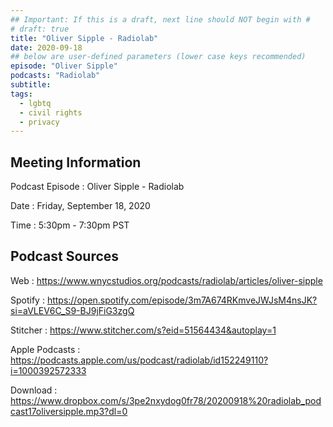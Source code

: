 ```yaml
---
## Important: If this is a draft, next line should NOT begin with #
# draft: true
title: "Oliver Sipple - Radiolab"
date: 2020-09-18
## below are user-defined parameters (lower case keys recommended)
episode: "Oliver Sipple"
podcasts: "Radiolab"
subtitle:
tags:
  - lgbtq
  - civil rights
  - privacy
---
```


## Meeting Information

Podcast Episode
:   Oliver Sipple - Radiolab

Date
:   Friday, September 18, 2020

Time
:   5:30pm - 7:30pm PST

## Podcast Sources

Web
:   https://www.wnycstudios.org/podcasts/radiolab/articles/oliver-sipple

Spotify
:   https://open.spotify.com/episode/3m7A674RKmveJWJsM4nsJK?si=aVLEV6C_S9-BJ9jFiG3zgQ

Stitcher
:   https://www.stitcher.com/s?eid=51564434&autoplay=1

Apple Podcasts
:   https://podcasts.apple.com/us/podcast/radiolab/id152249110?i=1000392572333

Download
:   https://www.dropbox.com/s/3pe2nxydog0fr78/20200918%20radiolab_podcast17oliversipple.mp3?dl=0


